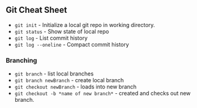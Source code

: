 ## Git Cheat Sheet

* `git init` - Initialize a local git repo in working directory.
* `git status` - Show state of local repo
* `git log` - List commit history
* `git log --oneline` - Compact commit history

### Branching
* `git branch` - list local branches
* `git branch newBranch` - create local branch
* `git checkout newBranch` - loads into new branch
* `git checkout -b *name of new branch*` - created and checks out new branch.
